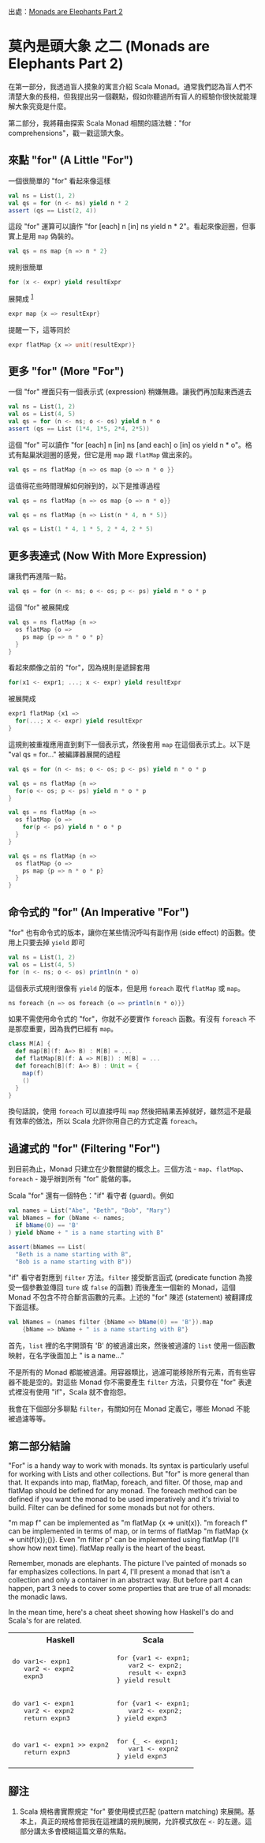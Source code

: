 出處：[Monads are Elephants Part 2](http://james-iry.blogspot.tw/2007/10/monads-are-elephants-part-2.html)

# 莫內是頭大象 之二 (Monads are Elephants Part 2)

在第一部分，我透過盲人摸象的寓言介紹 Scala Monad。通常我們認為盲人們不清楚大象的長相，但我提出另一個觀點，假如你聽過所有盲人的經驗你很快就能理解大象究竟是什麼。

第二部分，我將藉由探索 Scala Monad 相關的語法糖："for comprehensions"，戳一戳這頭大象。

## 來點 "for" (A Little "For")

一個很簡單的 "for" 看起來像這樣

```scala
val ns = List(1, 2)
val qs = for (n <- ns) yield n * 2
assert (qs == List(2, 4))
```

這段 "for" 運算可以讀作 "for [each] n [in] ns yield n * 2"。看起來像迴圈，但事實上是用 `map` 偽裝的。

```scala
val qs = ns map {n => n * 2}
```

規則很簡單

```scala
for (x <- expr) yield resultExpr
```

展開成 <sup>[1](#footnote1)</sup>

```scala
expr map {x => resultExpr}
```

提醒一下，這等同於

```scala
expr flatMap {x => unit(resultExpr)}
```

## 更多 "for" (More "For")

一個 "for" 裡面只有一個表示式 (expression) 稍嫌無趣。讓我們再加點東西進去

```scala
val ns = List(1, 2)
val os = List(4, 5)
val qs = for (n <- ns; o <- os) yield n * o
assert (qs == List (1*4, 1*5, 2*4, 2*5))
```

這個 "for" 可以讀作 "for [each] n [in] ns [and each] o [in] os yield n * o"。格式有點巢狀迴圈的感覺，但它是用 `map` 跟 `flatMap` 做出來的。

```scala
val qs = ns flatMap {n => os map {o => n * o }}
```

這值得花些時間理解如何辦到的，以下是推導過程

```scala
val qs = ns flatMap {n => os map {o => n * o}}
```
```scala
val qs = ns flatMap {n => List(n * 4, n * 5)}
```
```scala
val qs = List(1 * 4, 1 * 5, 2 * 4, 2 * 5)
```

## 更多表達式 (Now With More Expression)

讓我們再進階一點。

```scala
val qs = for (n <- ns; o <- os; p <- ps) yield n * o * p
```

這個 "for" 被展開成

```scala
val qs = ns flatMap {n =>
  os flatMap {o =>
    ps map {p => n * o * p}
  }
}
```

看起來頗像之前的 "for"，因為規則是遞歸套用

```scala
for(x1 <- expr1; ...; x <- expr) yield resultExpr
```

被展開成

```scala
expr1 flatMap {x1 =>
  for(...; x <- expr) yield resultExpr
}
```

這規則被重複應用直到剩下一個表示式，然後套用 `map` 在這個表示式上。以下是 "val qs = for..." 被編譯器展開的過程

```scala
val qs = for (n <- ns; o <- os; p <- ps) yield n * o * p
```
```scala
val qs = ns flatMap {n => 
  for(o <- os; p <- ps) yield n * o * p
}
```
```scala
val qs = ns flatMap {n =>
  os flatMap {o => 
    for(p <- ps) yield n * o * p
  }
}
```
```scala
val qs = ns flatMap {n =>
  os flatMap {o =>
    ps map {p => n * o * p}
  }
}
```

## 命令式的 "for" (An Imperative "For")

"for" 也有命令式的版本，讓你在某些情況呼叫有副作用 (side effect) 的函數。使用上只要去掉 `yield` 即可

```scala
val ns = List(1, 2)
val os = List(4, 5)
for (n <- ns; o <- os) println(n * o)
```

這個表示式規則很像有 `yield` 的版本，但是用 `foreach` 取代 `flatMap` 或 `map`。

```scala
ns foreach {n => os foreach {o => println(n * o)}}  
```

如果不需使用命令式的 "for"，你就不必要實作 `foreach` 函數。有沒有 `foreach` 不是那麼重要，因為我們已經有 `map`。

```scala
class M[A] {
  def map[B](f: A=> B) : M[B] = ...
  def flatMap[B](f: A => M[B]) : M[B] = ...
  def foreach[B](f: A=> B) : Unit = {
    map(f)
    ()
  }
}
```

換句話說，使用 `foreach` 可以直接呼叫 `map` 然後把結果丟掉就好，雖然這不是最有效率的做法，所以 Scala 允許你用自己的方式定義 `foreach`。

## 過濾式的 "for" (Filtering "For")

到目前為止，Monad 只建立在少數關鍵的概念上。三個方法 - `map`、`flatMap`、`foreach` - 幾乎辦到所有 "for" 能做的事。

Scala "for" 還有一個特色："if" 看守者 (guard)。例如

```scala
val names = List("Abe", "Beth", "Bob", "Mary")
val bNames = for (bName <- names;
  if bName(0) == 'B'
) yield bName + " is a name starting with B"

assert(bNames == List(
  "Beth is a name starting with B",
  "Bob is a name starting with B"))
```

"if" 看守者對應到 `filter` 方法。`filter` 接受斷言函式 (predicate function 為接受一個參數並傳回 `ture` 或 `false` 的函數) 而後產生一個新的 Monad，這個 Monad 不包含不符合斷言函數的元素。上述的 "for" 陳述 (statement) 被翻譯成下面這樣。

```scala
val bNames = (names filter {bName => bName(0) == 'B'}).map
    {bName => bName + " is a name starting with B"}
```

首先，`list` 裡的名字開頭有 'B' 的被過濾出來，然後被過濾的 `list` 使用一個函數映射，在名字後面加上 " is a name..."

不是所有的 Monad 都能被過濾。用容器類比，過濾可能移除所有元素，而有些容器不能是空的。對這些 Monad 你不需要產生 `filter` 方法，只要你在 "for" 表達式裡沒有使用 "if"，Scala 就不會抱怨。

我會在下個部分多聊點 `filter`，有關如何在 Monad 定義它，哪些 Monad 不能被過濾等等。

## 第二部分結論

"For" is a handy way to work with monads. 
Its syntax is particularly useful for working with Lists and other collections.
But "for" is more general than that. 
It expands into map, flatMap, foreach, and filter. 
Of those, map and flatMap should be defined for any monad. 
The foreach method can be defined if you want the monad to be used imperatively and it's trivial to build. 
Filter can be defined for some monads but not for others.



"m map f" can be implemented as "m flatMap {x => unit(x)}. 
"m foreach f" can be implemented in terms of map, or in terms of flatMap "m flatMap {x => unit(f(x));()}. 
Even "m filter p" can be implemented using flatMap (I'll show how next time). 
flatMap really is the heart of the beast.


Remember, monads are elephants. 
The picture I've painted of monads so far emphasizes collections.
In part 4, I'll present a monad that isn't a collection and only a container in an abstract way.
But before part 4 can happen, part 3 needs to cover some properties that are true of all monads: the monadic laws.

In the mean time, here's a cheat sheet showing how Haskell's do and Scala's for are related.

<table>
  <tr>
    <th>Haskell</th>
    <th>Scala</th>
  </tr>
  <tr>
    <td><pre>do var1<- expn1
   var2 <- expn2
   expn3</pre></td>
    <td><pre>for {var1 <- expn1;
   var2 <- expn2;
   result <- expn3
} yield result</pre></td>
  </tr>
  <tr>
    <td><pre>do var1 <- expn1
   var2 <- expn2
   return expn3</pre></td>
    <td><pre>for {var1 <- expn1;
   var2 <- expn2;
} yield expn3</pre></td>
  </tr>
    <td><pre>do var1 <- expn1 >> expn2
   return expn3</pre></td>
    <td><pre>for {_ <- expn1;
   var1 <- expn2
} yield expn3</pre></td>
  <tr>
  </tr> 
</table>

## 腳注

1. <a name="footnote1"></a> Scala 規格書實際規定 "for" 要使用模式匹配 (pattern matching) 來展開。基本上，真正的規格會把我在這裡講的規則展開，允許模式放在 `<-` 的左邊。這部分講太多會模糊這篇文章的焦點。
